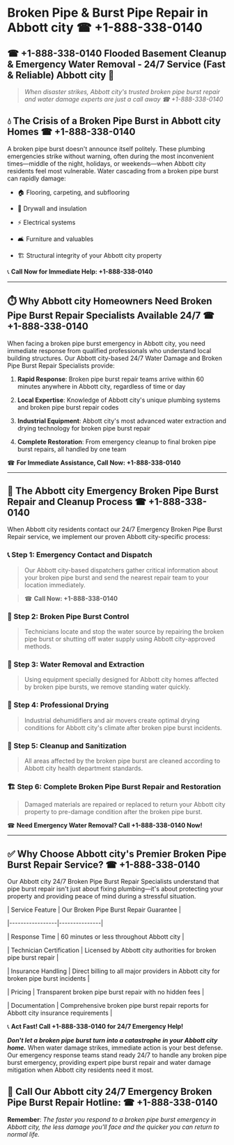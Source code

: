 # Broken Pipe & Burst Pipe Repair in Abbott city ☎ +1-888-338-0140  
## ☎ +1-888-338-0140 Flooded Basement Cleanup & Emergency Water Removal - 24/7 Service (Fast & Reliable) Abbott city 🚨  

> *When disaster strikes, Abbott city's trusted broken pipe burst repair and water damage experts are just a call away ☎ +1-888-338-0140*  

## 💧 The Crisis of a Broken Pipe Burst in Abbott city Homes ☎ +1-888-338-0140  

A broken pipe burst doesn't announce itself politely. These plumbing emergencies strike without warning, often during the most inconvenient times—middle of the night, holidays, or weekends—when Abbott city residents feel most vulnerable. Water cascading from a broken pipe burst can rapidly damage:  

* 🏠 Flooring, carpeting, and subflooring  
* 🧱 Drywall and insulation  
* ⚡ Electrical systems  
* 🛋️ Furniture and valuables  
* 🏗️ Structural integrity of your Abbott city property  

📞 **Call Now for Immediate Help: +1-888-338-0140**  

---  

## ⏱️ Why Abbott city Homeowners Need Broken Pipe Burst Repair Specialists Available 24/7 ☎ +1-888-338-0140  

When facing a broken pipe burst emergency in Abbott city, you need immediate response from qualified professionals who understand local building structures. Our Abbott city-based 24/7 Water Damage and Broken Pipe Burst Repair Specialists provide:  

1. **Rapid Response**: Broken pipe burst repair teams arrive within 60 minutes anywhere in Abbott city, regardless of time or day  
2. **Local Expertise**: Knowledge of Abbott city's unique plumbing systems and broken pipe burst repair codes  
3. **Industrial Equipment**: Abbott city's most advanced water extraction and drying technology for broken pipe burst repair  
4. **Complete Restoration**: From emergency cleanup to final broken pipe burst repairs, all handled by one team  

☎ **For Immediate Assistance, Call Now: +1-888-338-0140**  

---  

## 🔧 The Abbott city Emergency Broken Pipe Burst Repair and Cleanup Process ☎ +1-888-338-0140  

When Abbott city residents contact our 24/7 Emergency Broken Pipe Burst Repair service, we implement our proven Abbott city-specific process:  

### 📞 Step 1: Emergency Contact and Dispatch  
> Our Abbott city-based dispatchers gather critical information about your broken pipe burst and send the nearest repair team to your location immediately.  
> ☎ **Call Now: +1-888-338-0140**  

### 🚿 Step 2: Broken Pipe Burst Control  
> Technicians locate and stop the water source by repairing the broken pipe burst or shutting off water supply using Abbott city-approved methods.  

### 🌊 Step 3: Water Removal and Extraction  
> Using equipment specially designed for Abbott city homes affected by broken pipe bursts, we remove standing water quickly.  

### 💨 Step 4: Professional Drying  
> Industrial dehumidifiers and air movers create optimal drying conditions for Abbott city's climate after broken pipe burst incidents.  

### 🧼 Step 5: Cleanup and Sanitization  
> All areas affected by the broken pipe burst are cleaned according to Abbott city health department standards.  

### 🏗️ Step 6: Complete Broken Pipe Burst Repair and Restoration  
> Damaged materials are repaired or replaced to return your Abbott city property to pre-damage condition after the broken pipe burst.  

☎ **Need Emergency Water Removal? Call +1-888-338-0140 Now!**  

---  

## ✅ Why Choose Abbott city's Premier Broken Pipe Burst Repair Service? ☎ +1-888-338-0140  

Our Abbott city 24/7 Broken Pipe Burst Repair Specialists understand that pipe burst repair isn't just about fixing plumbing—it's about protecting your property and providing peace of mind during a stressful situation.  

| Service Feature | Our Broken Pipe Burst Repair Guarantee |  
|-----------------|---------------|  
| Response Time | 60 minutes or less throughout Abbott city |  
| Technician Certification | Licensed by Abbott city authorities for broken pipe burst repair |  
| Insurance Handling | Direct billing to all major providers in Abbott city for broken pipe burst incidents |  
| Pricing | Transparent broken pipe burst repair with no hidden fees |  
| Documentation | Comprehensive broken pipe burst repair reports for Abbott city insurance requirements |  

📞 **Act Fast! Call +1-888-338-0140 for 24/7 Emergency Help!**  

***Don't let a broken pipe burst turn into a catastrophe in your Abbott city home.*** When water damage strikes, immediate action is your best defense. Our emergency response teams stand ready 24/7 to handle any broken pipe burst emergency, providing expert pipe burst repair and water damage mitigation when Abbott city residents need it most.  

## 📱 Call Our Abbott city 24/7 Emergency Broken Pipe Burst Repair Hotline: ☎ +1-888-338-0140  

**Remember**: *The faster you respond to a broken pipe burst emergency in Abbott city, the less damage you'll face and the quicker you can return to normal life.*